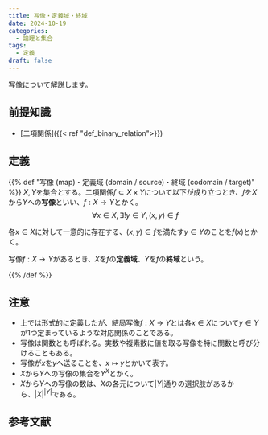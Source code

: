 ```yaml
---
title: 写像・定義域・終域
date: 2024-10-19
categories:
  - 論理と集合
tags:
  - 定義
draft: false
---
```


写像について解説します。

<!--more-->

## 前提知識

- [二項関係]({{< ref "def_binary_relation">}})

## 定義

{{% def "写像 (map)・定義域 (domain / source)・終域 (codomain / target)" %}}
$X, Y$を集合とする。二項関係$f \subset X \times Y$について以下が成り立つとき、$f$を$X$から$Y$への**写像**といい、$f: X \to Y$とかく。
$$\forall x \in X, \exists! y \in Y, (x, y) \in f$$

各$x \in X$に対して一意的に存在する、$(x, y) \in f$を満たす$y \in Y$のことを$f(x)$とかく。

写像$f: X \to Y$があるとき、$X$を$f$の**定義域**、$Y$を$f$の**終域**という。

{{% /def %}}

## 注意

- 上では形式的に定義したが、結局写像$f: X \to Y$とは各$x \in X$について$y \in Y$が1つ定まっているような対応関係のことである。
- 写像は関数とも呼ばれる。実数や複素数に値を取る写像を特に関数と呼び分けることもある。
- 写像が$x$を$y$へ送ることを、$x \mapsto y$とかいて表す。
- $X$から$Y$への写像の集合を$Y^{X}$とかく。
- $X$から$Y$への写像の数は、$X$の各元について$|Y|$通りの選択肢があるから、$|X|^{|Y|}$である。

## 参考文献
